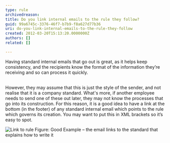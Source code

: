 ```yaml
---
type: rule
archivedreason: 
title: Do you link internal emails to the rule they follow?
guid: 99a6745c-3376-46f7-b7b9-f8a627d77b36
uri: do-you-link-internal-emails-to-the-rule-they-follow
created: 2012-03-20T15:13:20.0000000Z
authors: []
related: []

---
```



Having standard internal emails that go out is great, as it helps keep consistency, and the recipients know the format of the information they’re receiving and so can process it quickly.
<br><excerpt class='endintro'></excerpt><br>
<p>However, they may assume that this is just the style of the sender, and not realise that it is a company standard. What's more, if another employee needs to send one of these out later, they may not know the processes that go into its construction. For this reason, it is a good idea to have a link at the bottom (in the footer) of any standard internal email which points to the rule which governs its creation. You may want to put this in XML brackets so it’s easy to spot.</p>
<img border="0" class="ms-rteCustom-ImageArea" alt="Link to rule" src="/Communication/RulesToBetterEmail/PublishingImages/link-to-rule.jpg" />
<span class="ms-rteCustom-FigureGood">Figure&#58; Good Example – the email links to the standard that explains how to write it</span>



